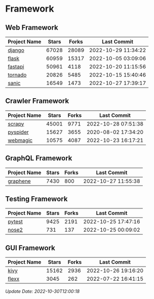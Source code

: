 # Framework

## Web Framework
| Project Name | Stars | Forks | Last Commit |
| ------------ | ----- | ----- | ----------- |
| [django](https://github.com/django/django) | 67028 | 28089 | 2022-10-29 11:34:22 |
| [flask](https://github.com/pallets/flask) | 60959 | 15317 | 2022-10-05 03:09:06 |
| [fastapi](https://github.com/tiangolo/fastapi) | 50961 | 4118 | 2022-10-20 11:15:56 |
| [tornado](https://github.com/tornadoweb/tornado) | 20826 | 5485 | 2022-10-15 15:40:46 |
| [sanic](https://github.com/sanic-org/sanic) | 16549 | 1473 | 2022-10-27 17:39:17 |

## Crawler Framework
| Project Name | Stars | Forks | Last Commit |
| ------------ | ----- | ----- | ----------- |
| [scrapy](https://github.com/scrapy/scrapy) | 45001 | 9771 | 2022-10-28 07:51:38 |
| [pyspider](https://github.com/binux/pyspider) | 15627 | 3655 | 2020-08-02 17:34:20 |
| [webmagic](https://github.com/code4craft/webmagic) | 10575 | 4087 | 2022-10-23 16:17:21 |

## GraphQL Framework
| Project Name | Stars | Forks | Last Commit |
| ------------ | ----- | ----- | ----------- |
| [graphene](https://github.com/graphql-python/graphene) | 7430 | 800 | 2022-10-27 11:55:38 |

## Testing Framework
| Project Name | Stars | Forks | Last Commit |
| ------------ | ----- | ----- | ----------- |
| [pytest](https://github.com/pytest-dev/pytest) | 9425 | 2191 | 2022-10-25 17:47:16 |
| [nose2](https://github.com/nose-devs/nose2) | 731 | 137 | 2022-10-25 00:09:02 |

## GUI Framework
| Project Name | Stars | Forks | Last Commit |
| ------------ | ----- | ----- | ----------- |
| [kivy](https://github.com/kivy/kivy) | 15162 | 2936 | 2022-10-26 19:16:20 |
| [flexx](https://github.com/flexxui/flexx) | 3045 | 262 | 2022-07-22 16:41:15 |

*Update Date: 2022-10-30T12:00:18*